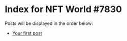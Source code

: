 # Index for NFT World #7830
Posts will be displayed in the order below:

- [Your first post](./001-first.md)

